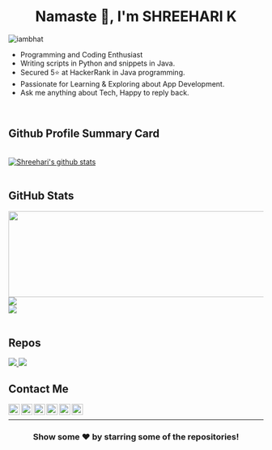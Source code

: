 <h1 align="center">  Namaste 🙏, I'm SHREEHARI K </h1>

<p align="left"> <img src="https://komarev.com/ghpvc/?username=iambhat&label=Views&color=blue&style=plastic" alt="iambhat" /> </p>

-  Programming and Coding Enthusiast
-  Writing scripts in Python and snippets in Java.
-  Secured 5⭐ at HackerRank in Java programming.
-  Passionate for Learning & Exploring about App Development.
-  Ask me anything about Tech, Happy to reply back.


<br/>

## Github Profile Summary Card

<br/>
<div align="left">
	<a href="https://github.com/iambhat">
		<img align="center" src="https://github-profile-summary-cards.vercel.app/api/cards/profile-details?username=iambhat&theme=calm" alt="Shreehari's github stats"/>
	</a>
</div>

<br/>

## GitHub Stats

<div float="left">
	<a href="https://github.com/iambhat">
		<img align="center" height="170", width="560" src="https://github-readme-streak-stats.herokuapp.com/?user=iambhat&theme=calm" />
		<!--<img align="center" src="https://github-readme-stats.vercel.app/api/top-langs/?username=iambhat&theme=calm" /> -->
		<img align="top" src="https://github-readme-stats.vercel.app/api/top-langs/?username=iambhat&layout=compact&theme=calm" />
	</a>
</div>

<div align="left">
	<a href="https://github.com/iambhat">
		<img align="top" src="https://github-readme-stats.vercel.app/api?username=iambhat&show_icons=true&theme=calm&line_height=27"/>
	</a>
</div>

<br/>

## Repos

<p float="left">
	<a href="https://github.com/iambhat/Banking-Project">
	  <img align="bottom"  src="https://github-readme-stats.vercel.app/api/pin/?username=iambhat&repo=Banking-Project&theme=light" />
	</a>
	<a href="https://github.com/iambhat/Electricity-Billing-Management-System">
	 <img align="bottom"  src="https://github-readme-stats.vercel.app/api/pin/?username=iambhat&repo=Electricity-Billing-Management-System&theme=light" />
	</a>
</p>


## Contact Me

<p float="left">
	<a href="https://twitter.com/shreeharikbhat">
		<img align="left" alt="Shreehari's Twitter" width="22px" src="https://cdn.jsdelivr.net/npm/simple-icons@v3/icons/twitter.svg" />
	</a>
	<a href="https://linkedin.com/in/shreeharik">
		<img align="left" alt="Shreehari's Linkdein" width="22px" src="https://cdn.jsdelivr.net/npm/simple-icons@v3/icons/linkedin.svg" />
	</a>
	<a href="https://github.com/iambhat">
		<img align="left" alt="Shreehari's Github" width="22px" src="https://cdn.jsdelivr.net/npm/simple-icons@v3/icons/github.svg" />
	</a>
	<a href="https://t.me/rk_790">
		<img align="left" alt="Shreehari's Telegram" width="22px" src="https://cdn.jsdelivr.net/npm/simple-icons@v3/icons/telegram.svg" />
	</a>
	<a href="https://instagram.com/shreehari.k">
		<img align="left" alt="Shreehari's Instagram" width="22px" src="https://cdn.jsdelivr.net/npm/simple-icons@v3/icons/instagram.svg" />
	</a>
	<a href="https://www.facebook.com/shreehari.bhat.kodla/">
		<img align="left" alt="Shreehari's Facebook" width="22px" src="https://cdn.jsdelivr.net/npm/simple-icons@v3/icons/facebook.svg" />
	</a>
</p>

<br/>
<hr/>


<div align="center">

### Show some ❤️ by starring some of the repositories!

</div>
